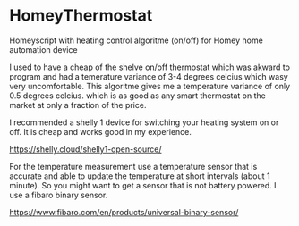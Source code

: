 # HomeyThermostat
Homeyscript with heating control algoritme (on/off) for Homey home automation device

I used to have a cheap of the shelve on/off thermostat which was akward to program and had a temerature variance of 3-4 degrees celcius which wasy very uncomfortable.
This algoritme gives me a temperature variance of only 0.5 degrees celcius. which is as good as any smart thermostat on the market at only a fraction of the price.

I recommended a shelly 1 device for switching your heating system on or off. It is cheap and works good in my experience.

https://shelly.cloud/shelly1-open-source/

For the temperature measurement use a temperature sensor that is accurate and able to update the temperature at short intervals (about 1 minute). So you might want to get a sensor that is not battery powered. I use a fibaro binary sensor.

https://www.fibaro.com/en/products/universal-binary-sensor/

